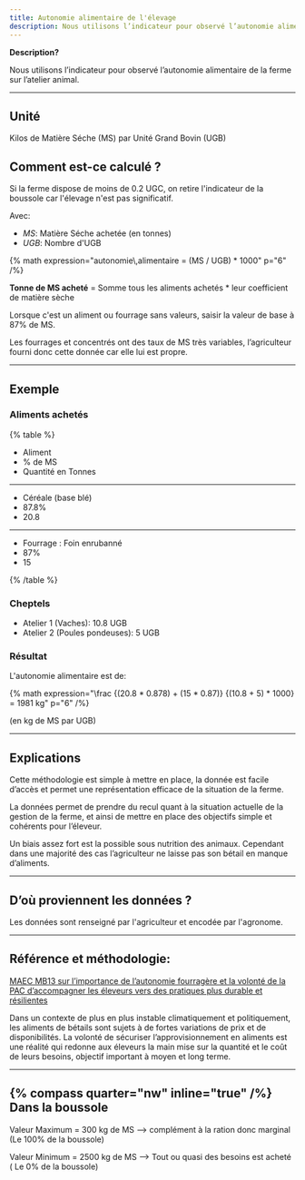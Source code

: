 ```yaml
---
title: Autonomie alimentaire de l'élevage
description: Nous utilisons l’indicateur pour observé l’autonomie alimentaire de la ferme sur l’atelier animal.
---
```


**Description?**

Nous utilisons l’indicateur pour observé l’autonomie alimentaire de la ferme sur l’atelier animal.

---

## Unité

Kilos de Matière Séche (MS) par Unité Grand Bovin (UGB)

## Comment est-ce calculé ?

Si la ferme dispose de moins de 0.2 UGC, on retire l'indicateur de la boussole car l'élevage n'est pas significatif.

Avec:

- _MS_: Matière Séche achetée (en tonnes)
- _UGB_: Nombre d'UGB

{% math expression="autonomie\\,alimentaire = (MS / UGB) * 1000" p="6" /%}

**Tonne de MS acheté** = Somme tous les aliments achetés \* leur coefficient de matière sèche

Lorsque c'est un aliment ou fourrage sans valeurs, saisir la valeur de base à 87% de MS.

Les fourrages et concentrés ont des taux de MS très variables, l’agriculteur fourni donc cette donnée car elle lui est propre.

---

## Exemple

### Aliments achetés

{% table %}

- Aliment
- % de MS
- Quantité en Tonnes

---

- Céréale (base blé)
- 87.8%
- 20.8

---

- Fourrage : Foin enrubanné
- 87%
- 15

{% /table %}

### Cheptels

- Atelier 1 (Vaches): 10.8 UGB
- Atelier 2 (Poules pondeuses): 5 UGB

### Résultat

L'autonomie alimentaire est de:

{% math expression="\\frac {(20.8 * 0.878) + (15 * 0.87)} {(10.8 + 5) * 1000} = 1981 kg" p="6" /%}

(en kg de MS par UGB)

---

## Explications

Cette méthodologie est simple à mettre en place, la donnée est facile d’accès et permet une représentation efficace de la situation de la ferme.

La données permet de prendre du recul quant à la situation actuelle de la gestion de la ferme, et ainsi de mettre en place des objectifs simple et cohérents pour l’éleveur.

Un biais assez fort est la possible sous nutrition des animaux. Cependant dans une majorité des cas l’agriculteur ne laisse pas son bétail en manque d’aliments.

---

## D’où proviennent les données ?

Les données sont renseigné par l'agriculteur et encodée par l'agronome.

---

## Référence et méthodologie:

[MAEC MB13 sur l’importance de l’autonomie fourragère et la volonté de la PAC d’accompagner les éleveurs vers des pratiques plus durable et résilientes](https://agriculture.wallonie.be/maec-autonomie-fourragere)

Dans un contexte de plus en plus instable climatiquement et politiquement, les aliments de bétails sont sujets à de fortes variations de prix et de disponibilités. La volonté de sécuriser l’approvisionnement en aliments est une réalité qui redonne aux éleveurs la main mise sur la quantité et le coût de leurs besoins, objectif important à moyen et long terme.

---

## {% compass quarter="nw" inline="true" /%} Dans la boussole

Valeur Maximum = 300 kg de MS --> complément à la ration donc marginal (Le 100% de la boussole)

Valeur Minimum = 2500 kg de MS --> Tout ou quasi des besoins est acheté ( Le 0% de la boussole)
